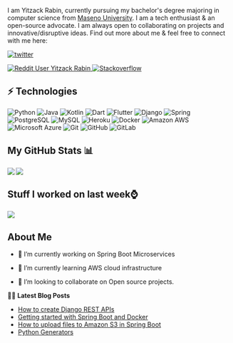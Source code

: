 
I am Yitzack Rabin, currently pursuing my bachelor's degree majoring in computer science from [Maseno University](https://maseno.ac.ke/). I am a tech enthusiast & an open-source advocate. I am always open to collaborating on projects and innovative/disruptive ideas. Find out more about me & feel free to connect with me here:

<p align="left">
  <a href="https://twitter.com/yitzackrabin">
    <img src="https://img.shields.io/twitter/follow/paulodhiamboh?paulodhiamboh?color=green&logo=twitter" alt="twitter" />

  <a href="https://www.reddit.com/user/yitzackrabin
           ">
    <img alt="Reddit User Yitzack Rabin" src="https://img.shields.io/reddit/user-karma/combined/paulodhiambo?label=paul&logo=reddit">
   <img alt="Stackoverflow" src="https://img.shields.io/badge/Stack_Overflow-FE7A16?logo=stack-overflow&logoColor=white">
  </a>
</p>


## ⚡ Technologies

![Python](https://img.shields.io/badge/-Python-black?style=flat-square&logo=Python)
![Java](https://img.shields.io/badge/-java-E34A86?style=flat-square&logo=java)
![Kotlin](https://img.shields.io/badge/-Kotlin-430098?style=flat-square&logo=kotlin)
![Dart](https://img.shields.io/badge/-Dart-181717?style=flat-square&logo=dart)
![Flutter](https://img.shields.io/badge/-Flutter-FCA121?style=flat-square&logo=flutter)
![Django](https://img.shields.io/badge/-django-E34A86?style=flat-square&logo=django)
![Spring](https://img.shields.io/badge/-Spring-black?style=flat-square&logo=spring)
![PostgreSQL](https://img.shields.io/badge/-PostgreSQL-336791?style=flat-square&logo=postgresql)
![MySQL](https://img.shields.io/badge/-MySQL-black?style=flat-square&logo=mysql)
![Heroku](https://img.shields.io/badge/-Heroku-430098?style=flat-square&logo=heroku)
![Docker](https://img.shields.io/badge/-Docker-black?style=flat-square&logo=docker)
![Amazon AWS](https://img.shields.io/badge/Amazon%20AWS-232F3E?style=flat-square&logo=amazon-aws)
![Microsoft Azure](https://img.shields.io/badge/Microsoft%20Azure-232F7E?style=flat-square&logo=microsoft-azure)
![Git](https://img.shields.io/badge/-Git-black?style=flat-square&logo=git)
![GitHub](https://img.shields.io/badge/-GitHub-181717?style=flat-square&logo=github)
![GitLab](https://img.shields.io/badge/-GitLab-FCA121?style=flat-square&logo=gitlab)

## My GitHub Stats 📊
<a href="https://github.com/anuraghazra/github-readme-stats">
<img align="left" src="https://github-readme-stats.vercel.app/api?username=paulodhiambo&count_private=true&show_icons=true" />
</a>
<a href="https://github.com/anuraghazra/convoychat">
<img align="center" src="https://github-readme-stats.vercel.app/api/top-langs/?username=paulodhiambo" />
</a>

<br>

## Stuff I worked on last week⌚
<a href="https://github.com/anuraghazra/github-readme-stats">
<img align="center" src="https://github-readme-stats.vercel.app/api/wakatime?username=@paulodhiambo&compact=True"/>
</a>

<h2> About Me</h2>

- 🔭 I’m currently working on Spring Boot Microservices

- 🌱 I’m currently learning AWS cloud infrastructure

- 👯 I’m looking to collaborate on Open source projects.

📕📜 **Latest Blog Posts**
<!-- BLOG-POST-LIST:START -->
- [How to create Django REST APIs](https://dev.to/paulodhiambo/how-to-create-django-rest-apis-150m)
- [Getting started with Spring Boot and Docker](https://dev.to/paulodhiambo/getting-started-with-spring-boot-and-docker-32hl)
- [How to upload files to Amazon S3 in Spring Boot](https://dev.to/paulodhiambo/how-to-upload-files-to-amazon-s3-in-spring-boot-2p40)
- [Python Generators](https://dev.to/paulodhiambo/python-generators-36eo)
<!-- BLOG-POST-LIST:END -->
